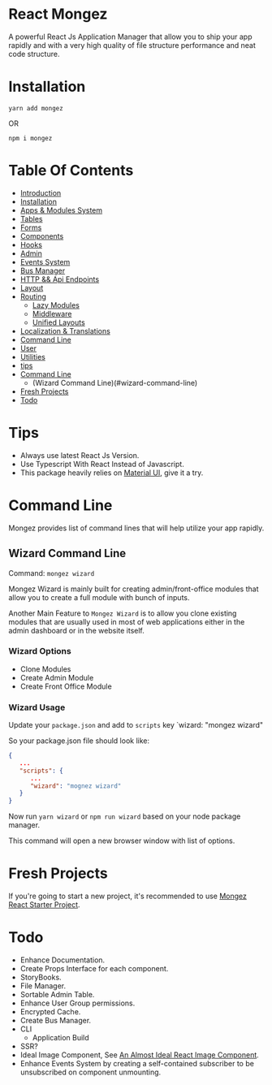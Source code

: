 # React Mongez

A powerful React Js Application Manager that allow you to ship your app rapidly and with a very high quality of file structure performance and neat code structure. 

# Installation

`yarn add mongez`

OR 

`npm i mongez`

# Table Of Contents
- [Introduction](#react-mongez)
- [Installation](#installation)
- [Apps & Modules System](#apps-modules-system)
- [Tables](#tables)
- [Forms](#forms)
- [Components](#components)
- [Hooks](#hooks)
- [Admin](#admin)
- [Events System](#events)
- [Bus Manager](#bus-manager)
- [HTTP && Api Endpoints](#http-endpoints)
- [Layout](#layout)
- [Routing](#routing)   
   - [Lazy Modules](#lazy-modules)
   - [Middleware](#middleware)
   - [Unified Layouts](#unified-layouts)
- [Localization & Translations](#localization)
- [Command Line](#command-line)
- [User](#user)
- [Utilities](#utils)
- [tips](#tips)
- [Command Line](#command-line)
   - (Wizard Command Line)(#wizard-command-line)
- [Fresh Projects](#fresh-projects)
- [Todo](#todo)


# Tips

- Always use latest React Js Version.
- Use Typescript With React Instead of Javascript.
- This package heavily relies on [Material UI](https://material-ui.com/), give it a try.

# Command Line

Mongez provides list of command lines that will help utilize your app rapidly.

## Wizard Command Line
Command: `mongez wizard`

Mongez Wizard is mainly built for creating admin/front-office modules that allow you to create a full module with bunch of inputs.

Another Main Feature to `Mongez Wizard` is to allow you clone existing modules that are usually used in most of web applications either in the admin dashboard or in the website itself.

### Wizard Options
- Clone Modules
- Create Admin Module
- Create Front Office Module

### Wizard Usage
Update your `package.json` and add to `scripts` key `wizard: "mongez wizard"

So your package.json file should look like:

```json
{
   ...
   "scripts": {
      ...
      "wizard": "mognez wizard"
   }
}
```

Now run `yarn wizard` or `npm run wizard` based on your node package manager.

This command will open a new browser window with list of options.

# Fresh Projects

If you're going to start a new project, it's recommended to use [Mongez React Starter Project](https://github.com/hassanzohdy/mongez-react-start-project).

# Todo

- Enhance Documentation.
- Create Props Interface for each component. 
- StoryBooks. 
- File Manager.
- Sortable Admin Table.
- Enhance User Group permissions.
- Encrypted Cache.
- Create Bus Manager.
- CLI
   - Application Build
- SSR?
- Ideal Image Component, See [An Almost Ideal React Image Component](https://css-tricks.com/an-almost-ideal-react-image-component/).
- Enhance Events System by creating a self-contained subscriber to be unsubscribed on component unmounting.